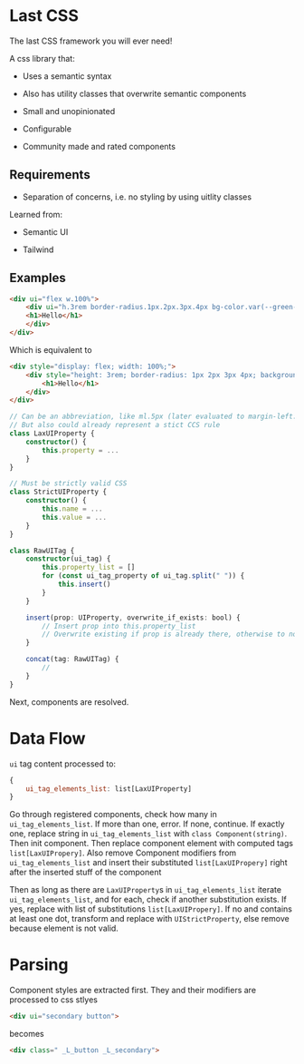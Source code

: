 
# Last CSS



The last CSS framework you will ever need!



A css library that:

- Uses a semantic syntax

- Also has utility classes that overwrite semantic components

- Small and unopinionated

- Configurable

- Community made and rated components



## Requirements

- Separation of concerns, i.e. no styling by using uitlity classes




Learned from:

- Semantic UI

- Tailwind



## Examples


```html
<div ui="flex w.100%">
	<div ui="h.3rem border-radius.1px.2px.3px.4px bg-color.var(--green-color)">
	<h1>Hello</h1>
	</div>
</div>
```

Which is equivalent to
```html
<div style="display: flex; width: 100%;">
	<div style="height: 3rem; border-radius: 1px 2px 3px 4px; background-color: var(--green-color);">
		<h1>Hello</h1>
	</div>
</div>
```



```ts
// Can be an abbreviation, like ml.5px (later evaluated to margin-left: 5px;)
// But also could already represent a stict CCS rule
class LaxUIProperty {
	constructor() {
		this.property = ...
	}
}

// Must be strictly valid CSS
class StrictUIProperty {
	constructor() {
		this.name = ...
		this.value = ...
	}
}

class RawUITag {
	constructor(ui_tag) {
		this.property_list = []
		for (const ui_tag_property of ui_tag.split(" ")) {
			this.insert()
		}
	}

	insert(prop: UIProperty, overwrite_if_exists: bool) {
		// Insert prop into this.property_list
		// Overwrite existing if prop is already there, otherwise to nothing
	}

	concat(tag: RawUITag) {
		//
	}
}
```

Next, components are resolved.

# Data Flow
`ui` tag content processed to:

```js
{
	ui_tag_elements_list: list[LaxUIProperty]
}
```

Go through registered components, check how many in `ui_tag_elements_list`. If more than one, error.
If none, continue.
If exactly one, replace string in `ui_tag_elements_list` with `class Component(string)`.
Then init component.
Then replace component element with computed tags `list[LaxUIPropery]`.
Also remove Component modifiers from `ui_tag_elements_list` and insert their substituted `list[LaxUIPropery]` right after the inserted stuff of the component

Then as long as there are `LaxUIProperty`s in `ui_tag_elements_list` iterate `ui_tag_elements_list`, and for each, check if another substitution exists. If yes, replace with list of substitutions `list[LaxUIPropery]`. If no and contains at least one dot, transform and replace with `UIStrictProperty`, else remove because element is not valid.


# Parsing
Component styles are extracted first. They and their modifiers are processed to css stlyes

```html
<div ui="secondary button">
```

becomes

```html
<div class=" _L_button _L_secondary">
```
